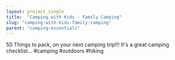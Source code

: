 ```yaml
---
layout: project_single
title:  "Camping with Kids - Family Camping"
slug: "camping-with-kids-family-camping"
parent: "camping-essentials"
---
```

50 Things to pack, on your next camping trip!!! It's a great camping checklist... #camping #outdoors #hiking
